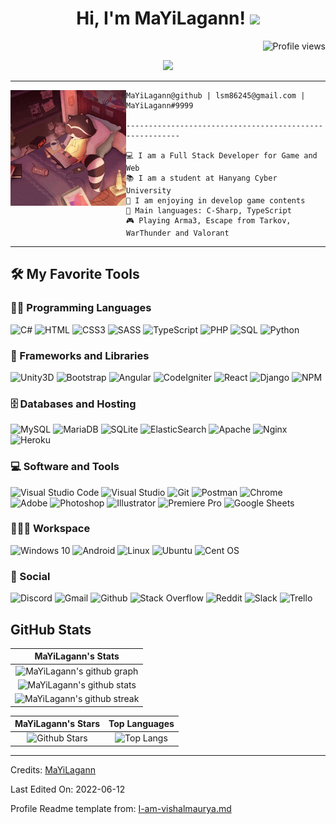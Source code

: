 <h1 align="center">
Hi, I'm MaYiLagann!
  <img src="https://media.giphy.com/media/hvRJCLFzcasrR4ia7z/giphy.gif" width="30"></h1>
 <!--<img src="https://komarev.com/ghpvc/?username=MaYiLagann&label=Profile%20Views&color=0e75b6&style=flat" align='right' alt="MaYiLagann" />-->
 <img src="https://gpvc.arturio.dev/MaYiLagann" alt="Profile views" align='right'/> <a href="https://github.com/MaYiLagann/MaYiLagann/"> </a>
<br/>

<!-- Typing SVG by DenverCoder1 - https://github.com/DenverCoder1/readme-typing-svg -->
<p align="center">
  <a href="https://github.com/DenverCoder1/readme-typing-svg"><img src="https://readme-typing-svg.herokuapp.com?lines=Game+%26+Web+Developer;Always%20learning%20new%20things%2E&font=Fira%20Code&center=true&width=380&height=45"></a>
</p>

<hr>

<img align="left" src="./lofi.gif" alt="Unfortunately I didn't find the author of the pic, feel to open a pull request if found" width="185"/>

```
MaYiLagann@github | lsm86245@gmail.com | MaYiLagann#9999

--------------------------------------------------------

💻 I am a Full Stack Developer for Game and Web
📚 I am a student at Hanyang Cyber University
📝 I am enjoying in develop game contents
🌟 Main languages: C-Sharp, TypeScript
🎮 Playing Arma3, Escape from Tarkov, WarThunder and Valorant
```

<hr>

## 🛠️ My Favorite Tools

### 👨‍💻 Programming Languages

<p>
    <img alt="C#" src="https://img.shields.io/badge/C%23-%23239120.svg?logo=c-sharp&logoColor=white">
    <img alt="HTML" src="https://img.shields.io/badge/HTML5%20-%23E34F26.svg?logo=html5&logoColor=white">
    <img alt="CSS3" src="https://img.shields.io/badge/CSS3%20-%231572B6.svg?logo=css3&logoColor=white">
    <img alt="SASS" src="https://img.shields.io/badge/SASS-hotpink.svg?logo=SASS&logoColor=white">
    <img alt="TypeScript" src="https://img.shields.io/badge/TypeScript-%23007ACC.svg?logo=typescript&logoColor=white">
    <img alt="PHP" src="https://img.shields.io/badge/PHP-%23777BB4.svg?logo=php&logoColor=white">
    <img alt="SQL" src="https://img.shields.io/badge/SQL%20-%23025E8C.svg?logo=amazon-dynamodb&logoColor=white">
    <img alt="Python" src="https://img.shields.io/badge/Python%20-%2314354C.svg?logo=python&logoColor=white">

</p>

### 🧰 Frameworks and Libraries

<p>
    <img alt="Unity3D" src="https://img.shields.io/badge/Unity3D-%23000000.svg?&logo=unity&logoColor=white">
    <img alt="Bootstrap" src="https://img.shields.io/badge/Bootstrap-563D7C?logo=bootstrap&logoColor=white">
    <img alt="Angular" src="https://img.shields.io/badge/Angular-%23DD0031.svg?&logo=angular&logoColor=white">
    <img alt="CodeIgniter" src="https://img.shields.io/badge/CodeIgniter-%23EF4223.svg?logo=codeIgniter&logoColor=white">
    <img alt="React" src="https://img.shields.io/badge/React-20232A?logo=react&logoColor=61DAFB">
    <img alt="Django" src="https://img.shields.io/badge/Django-092E20?logo=django&logoColor=white">
    <img alt="NPM" src="https://img.shields.io/badge/NPM-%23000000.svg?logo=npm&logoColor=white">

</p>

### 🗄️ Databases and Hosting

<p>
    <img alt="MySQL" src="https://img.shields.io/badge/MySQL-00000F?logo=mysql&logoColor=white">
    <img alt="MariaDB" src="https://img.shields.io/badge/MariaDB-003545?logo=mariadb&logoColor=white">
    <img alt="SQLite" src="https://img.shields.io/badge/SQLite-%2307405e.svg?logo=sqlite&logoColor=white">
    <img alt="ElasticSearch" src="https://img.shields.io/badge/-ElasticSearch-005571?logo=elasticsearch">
    <img alt="Apache" src="https://img.shields.io/badge/Apache-%23D42029.svg?logo=apache&logoColor=white">
    <img alt="Nginx" src="https://img.shields.io/badge/Nginx-%23009639.svg?logo=nginx&logoColor=white">
    <img alt="Heroku" src="https://img.shields.io/badge/Heroku%20-%23430098.svg?logo=heroku&logoColor=white">

</p>

### 💻 Software and Tools

<p>
    <img alt="Visual Studio Code" src="https://img.shields.io/badge/Visual%20Studio%20Code-0078d7.svg?logo=visual-studio-code&logoColor=white">
    <img alt="Visual Studio" src="https://img.shields.io/badge/Visual%20Studio-5C2D91.svg?logo=visual-studio&logoColor=white">
    <img alt="Git" src="https://img.shields.io/badge/Git%20-%23F05033.svg?logo=git&logoColor=white">
    <img alt="Postman" src="https://img.shields.io/badge/Postman-FF6C37?logo=postman&logoColor=white">
    <img alt="Chrome" src="https://img.shields.io/badge/Chrome-4285F4?logo=GoogleChrome&logoColor=white">
    <br>
    <img alt="Adobe" src="https://img.shields.io/badge/Adobe%20-%23FF0000.svg?logo=adobe&logoColor=white">
    <img alt="Photoshop" src="https://img.shields.io/badge/Photoshop-%2331A8FF.svg?logo=adobe%20photoshop&logoColor=white">
    <img alt="Illustrator" src="https://img.shields.io/badge/Illustrator-%23FF9A00.svg?logo=adobe%20illustrator&logoColor=white">
    <img alt="Premiere Pro" src="https://img.shields.io/badge/Premiere%20Pro-9999FF.svg?logo=Adobe%20Premiere%20Pro&logoColor=white">
    <img alt="Google Sheets" src="https://img.shields.io/badge/Google%20Sheets%20-%2334A853.svg?logo=google%20sheets&logoColor=white">

</p>

### 👨🏽‍💻 Workspace

<p>
    <img alt="Windows 10" src="https://img.shields.io/badge/Windows-0078D6?logo=windows&logoColor=white">
    <img alt="Android" src="https://img.shields.io/badge/Android-3DDC84?logo=android&logoColor=white">
    <img alt="Linux" src="https://img.shields.io/badge/Linux-FCC624?logo=linux&logoColor=black">
    <img alt="Ubuntu" src="https://img.shields.io/badge/Ubuntu-E95420?logo=ubuntu&logoColor=white">
    <img alt="Cent OS" src="https://img.shields.io/badge/Cent%20OS-002260?logo=centos&logoColor=F0F0F0">

</p>

### 🌠 Social

<p>
    <img alt="Discord" src="https://img.shields.io/badge/Discord-%237289DA.svg?logo=discord&logoColor=white">
    <img alt="Gmail" src="https://img.shields.io/badge/Gmail-D14836?logo=gmail&logoColor=white">
    <img alt="Github" src="https://img.shields.io/badge/Github-%23121011.svg?logo=github&logoColor=white">
    <img alt="Stack Overflow" src="https://img.shields.io/badge/-Stack%20Overflow-FE7A16?logo=stack-overflow&logoColor=white">
    <img alt="Reddit" src="https://img.shields.io/badge/Reddit-%23FF4500.svg?logo=Reddit&logoColor=white">
    <img alt="Slack" src="https://img.shields.io/badge/Slack-4A154B?logo=slack&logoColor=white">
    <img alt="Trello" src="https://img.shields.io/badge/Trello-%23026AA7.svg?logo=Trello&logoColor=white">

</p>

## GitHub Stats

|                                                                     MaYiLagann's Stats                                                                     |
|:------------------------------------------------------------------------------------------------------------------------------------------------------:|
| ![MaYiLagann's github graph](https://activity-graph.herokuapp.com/graph?username=MaYiLagann&theme=react-dark&hide_border=true&area=true) |
| ![MaYiLagann's github stats](https://github-readme-stats.vercel.app/api?username=MaYiLagann&show_icons=true&theme=algolia)              |
| ![MaYiLagann's github streak](https://github-readme-streak-stats.herokuapp.com/?user=MaYiLagann&theme=algolia)                    |

|                                                                                                      MaYiLagann's Stars                                                                                                       |                                                           Top Languages                                                           |
|:-------------------------------------------------------------------------------------------------------------------------------------------------------------------------------------------------------------------------:|:---------------------------------------------------------------------------------------------------------------------------------:|
| ![Github Stars](https://github-readme-stats.vercel.app/api?username=MaYiLagann&show_icons=true&locale=en&count_private=true&hide_rank=true&custom_title=My%20GitHub%20Stats&disable_animations=true&theme=algolia) | ![Top Langs](https://github-readme-stats.vercel.app/api/top-langs/?username=MaYiLagann&langs_count=8&theme=algolia&layout=compact) |

------
Credits: [MaYiLagann](https://github.com/MaYiLagann)

Last Edited On: 2022-06-12

Profile Readme template from: [I-am-vishalmaurya.md](https://github.com/durgeshsamariya/awesome-github-profile-readme-templates/blob/master/I-am-vishalmaurya.md)
